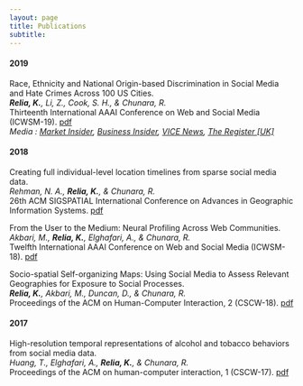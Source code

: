 ```yaml
---
layout: page
title: Publications
subtitle: 
---
```


#### 2019 

Race, Ethnicity and National Origin-based Discrimination in Social Media and Hate Crimes Across 100 US Cities.<br/>
***Relia, K.**, Li, Z., Cook, S. H., & Chunara, R.* <br/>
Thirteenth International AAAI Conference on Web and Social Media (ICWSM-19). [pdf](https://wvvw.aaai.org/ojs/index.php/ICWSM/article/download/3354/3222/)<br/>
*Media : <a href="https://markets.businessinsider.com/news/stocks/hate-speech-on-twitter-predicts-frequency-of-real-life-hate-crimes-1028302804" target="_blank">Market Insider</a>, <a href="https://www.businessinsider.com/twitter-racism-hate-speech-linked-real-life-hate-crimes-study-2019-6/" target="_blank">Business Insider</a>, <a href="https://www.vice.com/en_us/article/d3njx7/cities-with-more-hateful-tweets-have-more-hate-crimes-study-finds" target="_blank">VICE News</a>, <a href="https://www.theregister.co.uk/2019/06/26/twitter_racism/" target="_blank">The Register \[UK\]</a>*

#### 2018

Creating full individual-level location timelines from sparse social media data.<br/>
*Rehman, N. A., **Relia, K.**, & Chunara, R.*<br/>
26th ACM SIGSPATIAL International Conference on Advances in Geographic Information Systems. [pdf](https://dl.acm.org/citation.cfm?id=3274982)

From the User to the Medium: Neural Profiling Across Web Communities.<br/>
*Akbari, M., **Relia, K.**, Elghafari, A., & Chunara, R.*<br/>
Twelfth International AAAI Conference on Web and Social Media (ICWSM-18). [pdf](https://www.aaai.org/ocs/index.php/ICWSM/ICWSM18/paper/viewPDFInterstitial/17846/17048)

Socio-spatial Self-organizing Maps: Using Social Media to Assess Relevant Geographies for Exposure to Social Processes.<br/>
***Relia, K.**, Akbari, M., Duncan, D., & Chunara, R.*<br/>
Proceedings of the ACM on Human-Computer Interaction, 2 (CSCW-18). [pdf](https://dl.acm.org/citation.cfm?id=3274414) 

#### 2017

High-resolution temporal representations of alcohol and tobacco behaviors from social media data.<br/>
*Huang, T., Elghafari, A., **Relia, K.**, & Chunara, R.*<br/>
Proceedings of the ACM on human-computer interaction, 1 (CSCW-17). [pdf](https://dl.acm.org/ft_gateway.cfm?id=3134689&type=pdf)
